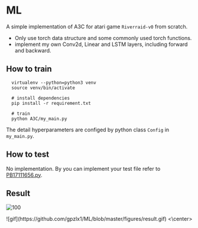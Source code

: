 # ML
A simple implementation of A3C for atari game `Riverraid-v0` from scratch. 
* Only use torch data structure and some commonly used torch functions.
* implement my own Conv2d, Linear and LSTM layers, including forward and backward.
## How to train
```shell
  virtualenv --python=python3 venv
  source venv/bin/activate
  
  # install dependencies
  pip install -r requirement.txt
  
  # train
  python A3C/my_main.py
```
The detail hyperparameters are configed by python class `Config` in `my_main.py`.
## How to test
No implementation. By you can implement your test file refer to [PB17111656.py](https://github.com/gpzlx1/ML/blob/master/PB17111656.py).

## Result
![100](https://github.com/gpzlx1/ML/blob/master/figures/learning_curve_plot.png)
<center>
![gif](https://github.com/gpzlx1/ML/blob/master/figures/result.gif)
<\center>
